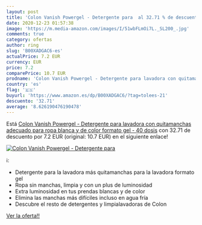 ```yaml
---
layout: post
title: 'Colon Vanish Powergel - Detergente para  al 32.71 % de descuento'
date: 2020-12-23 01:57:38
image: 'https://m.media-amazon.com/images/I/51wbFLmOi7L._SL200_.jpg'
comments: true
category: ofertas
author: ring
slug: 'B00XADGAC6-es'
actualPrice: 7.2 EUR
currency: EUR
price: 7.2
comparePrice: 10.7 EUR
prodname: 'Colon Vanish Powergel - Detergente para lavadora con quitamanchas  adecuado para ropa blanca y de color  formato gel - 40 dosis'
country: 'es'
flag: '🇪🇸'
buyurl: 'https://www.amazon.es/dp/B00XADGAC6/?tag=tolees-21'
descuento: '32.71'
average: '8.626190476190478'
---
```


Está [Colon Vanish Powergel - Detergente para lavadora con quitamanchas  adecuado para ropa blanca y de color  formato gel - 40 dosis](https://www.amazon.es/dp/B00XADGAC6/?tag=tolees-21) con 32.71 de descuento por 7.2 EUR (original: 10.7 EUR) en el siguiente enlace!

[![Colon Vanish Powergel - Detergente para ](https://m.media-amazon.com/images/I/51wbFLmOi7L._SL200_.jpg)](https://www.amazon.es/dp/B00XADGAC6/?tag=tolees-21)

ℹ️:

- Detergente para la lavadora más quitamanchas para la lavadora formato gel
- Ropa sin manchas, limpia y con un plus de luminosidad
- Extra luminosidad en tus prendas blancas y de color
- Elimina las manchas más difíciles incluso en agua fría
- Descubre el resto de detergentes y limpialavadoras de Colon

[Ver la oferta!!](https://www.amazon.es/dp/B00XADGAC6/?tag=tolees-21)
